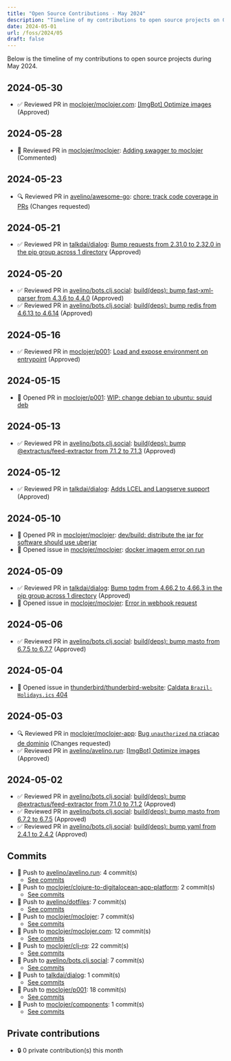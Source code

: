 ```yaml
---
title: "Open Source Contributions - May 2024"
description: "Timeline of my contributions to open source projects on GitHub during May 2024."
date: 2024-05-01
url: /foss/2024/05
draft: false
---
```


Below is the timeline of my contributions to open source projects during May 2024.

## 2024-05-30

- ✅ Reviewed PR in [moclojer/moclojer.com](https://github.com/moclojer/moclojer.com): [[ImgBot] Optimize images](https://github.com/moclojer/moclojer.com/pull/4#pullrequestreview-2088654013) (Approved)

## 2024-05-28

- 💬 Reviewed PR in [moclojer/moclojer](https://github.com/moclojer/moclojer): [Adding swagger to moclojer](https://github.com/moclojer/moclojer/pull/262#pullrequestreview-2081628324) (Commented)

## 2024-05-23

- 🔍 Reviewed PR in [avelino/awesome-go](https://github.com/avelino/awesome-go): [chore: track code coverage in PRs](https://github.com/avelino/awesome-go/pull/5312#pullrequestreview-2073078087) (Changes requested)

## 2024-05-21

- ✅ Reviewed PR in [talkdai/dialog](https://github.com/talkdai/dialog): [Bump requests from 2.31.0 to 2.32.0 in the pip group across 1 directory](https://github.com/talkdai/dialog/pull/192#pullrequestreview-2068143090) (Approved)

## 2024-05-20

- ✅ Reviewed PR in [avelino/bots.clj.social](https://github.com/avelino/bots.clj.social): [build(deps): bump fast-xml-parser from 4.3.6 to 4.4.0](https://github.com/avelino/bots.clj.social/pull/130#pullrequestreview-2065764557) (Approved)
- ✅ Reviewed PR in [avelino/bots.clj.social](https://github.com/avelino/bots.clj.social): [build(deps): bump redis from 4.6.13 to 4.6.14](https://github.com/avelino/bots.clj.social/pull/131#pullrequestreview-2065753524) (Approved)

## 2024-05-16

- ✅ Reviewed PR in [moclojer/p001](https://github.com/moclojer/p001): [Load and expose environment on entrypoint](https://github.com/moclojer/p001/pull/2#pullrequestreview-2060889340) (Approved)

## 2024-05-15

- 🔀 Opened PR in [moclojer/p001](https://github.com/moclojer/p001): [WIP: change debian to ubuntu: squid deb](https://github.com/moclojer/p001/pull/1)

## 2024-05-13

- ✅ Reviewed PR in [avelino/bots.clj.social](https://github.com/avelino/bots.clj.social): [build(deps): bump @extractus/feed-extractor from 7.1.2 to 7.1.3](https://github.com/avelino/bots.clj.social/pull/129#pullrequestreview-2052177862) (Approved)

## 2024-05-12

- ✅ Reviewed PR in [talkdai/dialog](https://github.com/talkdai/dialog): [Adds LCEL and Langserve support ](https://github.com/talkdai/dialog/pull/185#pullrequestreview-2051456736) (Approved)

## 2024-05-10

- 🔀 Opened PR in [moclojer/moclojer](https://github.com/moclojer/moclojer): [dev/build: distribute the jar for software should use uberjar](https://github.com/moclojer/moclojer/pull/260)
- 🐛 Opened issue in [moclojer/moclojer](https://github.com/moclojer/moclojer): [docker imagem error on run ](https://github.com/moclojer/moclojer/issues/259)

## 2024-05-09

- ✅ Reviewed PR in [talkdai/dialog](https://github.com/talkdai/dialog): [Bump tqdm from 4.66.2 to 4.66.3 in the pip group across 1 directory](https://github.com/talkdai/dialog/pull/184#pullrequestreview-2048146522) (Approved)
- 🐛 Opened issue in [moclojer/moclojer](https://github.com/moclojer/moclojer): [Error in webhook request](https://github.com/moclojer/moclojer/issues/258)

## 2024-05-06

- ✅ Reviewed PR in [avelino/bots.clj.social](https://github.com/avelino/bots.clj.social): [build(deps): bump masto from 6.7.5 to 6.7.7](https://github.com/avelino/bots.clj.social/pull/128#pullrequestreview-2040455564) (Approved)

## 2024-05-04

- 🐛 Opened issue in [thunderbird/thunderbird-website](https://github.com/thunderbird/thunderbird-website): [Caldata `Brazil-Holidays.ics` 404](https://github.com/thunderbird/thunderbird-website/issues/572)

## 2024-05-03

- 🔍 Reviewed PR in [moclojer/moclojer-app](https://github.com/moclojer/moclojer-app): [Bug `unauthorized` na criacao de dominio](https://github.com/moclojer/moclojer-app/pull/294#pullrequestreview-2038686007) (Changes requested)
- ✅ Reviewed PR in [avelino/avelino.run](https://github.com/avelino/avelino.run): [[ImgBot] Optimize images](https://github.com/avelino/avelino.run/pull/53#pullrequestreview-2037970925) (Approved)

## 2024-05-02

- ✅ Reviewed PR in [avelino/bots.clj.social](https://github.com/avelino/bots.clj.social): [build(deps): bump @extractus/feed-extractor from 7.1.0 to 7.1.2](https://github.com/avelino/bots.clj.social/pull/127#pullrequestreview-2035599580) (Approved)
- ✅ Reviewed PR in [avelino/bots.clj.social](https://github.com/avelino/bots.clj.social): [build(deps): bump masto from 6.7.2 to 6.7.5](https://github.com/avelino/bots.clj.social/pull/126#pullrequestreview-2035598828) (Approved)
- ✅ Reviewed PR in [avelino/bots.clj.social](https://github.com/avelino/bots.clj.social): [build(deps): bump yaml from 2.4.1 to 2.4.2](https://github.com/avelino/bots.clj.social/pull/125#pullrequestreview-2035598085) (Approved)

## Commits

- 🔨 Push to [avelino/avelino.run](https://github.com/avelino/avelino.run): 4 commit(s)
  - [See commits](https://github.com/avelino/avelino.run/commits?author=avelino&since=2024-05-01T00:00:00Z&until=2024-05-31T23:59:59Z)
- 🔨 Push to [moclojer/clojure-to-digitalocean-app-platform](https://github.com/moclojer/clojure-to-digitalocean-app-platform): 2 commit(s)
  - [See commits](https://github.com/moclojer/clojure-to-digitalocean-app-platform/commits?author=avelino&since=2024-05-01T00:00:00Z&until=2024-05-31T23:59:59Z)
- 🔨 Push to [avelino/dotfiles](https://github.com/avelino/dotfiles): 7 commit(s)
  - [See commits](https://github.com/avelino/dotfiles/commits?author=avelino&since=2024-05-01T00:00:00Z&until=2024-05-31T23:59:59Z)
- 🔨 Push to [moclojer/moclojer](https://github.com/moclojer/moclojer): 7 commit(s)
  - [See commits](https://github.com/moclojer/moclojer/commits?author=avelino&since=2024-05-01T00:00:00Z&until=2024-05-31T23:59:59Z)
- 🔨 Push to [moclojer/moclojer.com](https://github.com/moclojer/moclojer.com): 12 commit(s)
  - [See commits](https://github.com/moclojer/moclojer.com/commits?author=avelino&since=2024-05-01T00:00:00Z&until=2024-05-31T23:59:59Z)
- 🔨 Push to [moclojer/clj-rq](https://github.com/moclojer/clj-rq): 22 commit(s)
  - [See commits](https://github.com/moclojer/clj-rq/commits?author=avelino&since=2024-05-01T00:00:00Z&until=2024-05-31T23:59:59Z)
- 🔨 Push to [avelino/bots.clj.social](https://github.com/avelino/bots.clj.social): 7 commit(s)
  - [See commits](https://github.com/avelino/bots.clj.social/commits?author=avelino&since=2024-05-01T00:00:00Z&until=2024-05-31T23:59:59Z)
- 🔨 Push to [talkdai/dialog](https://github.com/talkdai/dialog): 1 commit(s)
  - [See commits](https://github.com/talkdai/dialog/commits?author=avelino&since=2024-05-01T00:00:00Z&until=2024-05-31T23:59:59Z)
- 🔨 Push to [moclojer/p001](https://github.com/moclojer/p001): 18 commit(s)
  - [See commits](https://github.com/moclojer/p001/commits?author=avelino&since=2024-05-01T00:00:00Z&until=2024-05-31T23:59:59Z)
- 🔨 Push to [moclojer/components](https://github.com/moclojer/components): 1 commit(s)
  - [See commits](https://github.com/moclojer/components/commits?author=avelino&since=2024-05-01T00:00:00Z&until=2024-05-31T23:59:59Z)

## Private contributions

- 🔒 0 private contribution(s) this month

